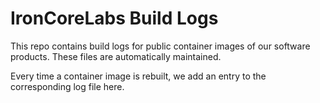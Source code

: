 # IronCoreLabs Build Logs

This repo contains build logs for public container images of our software products. These files are automatically maintained.

Every time a container image is rebuilt, we add an entry to the corresponding log file here.
